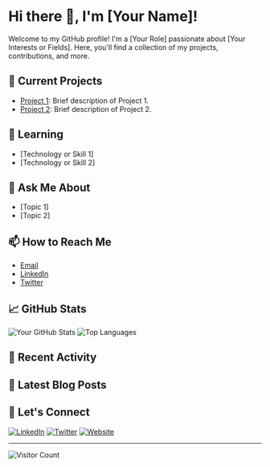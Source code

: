 # Hi there 👋, I'm [Your Name]!

Welcome to my GitHub profile! I'm a [Your Role] passionate about [Your Interests or Fields]. Here, you'll find a collection of my projects, contributions, and more.

## 🔭 Current Projects
- [Project 1](https://github.com/your-username/project1): Brief description of Project 1.
- [Project 2](https://github.com/your-username/project2): Brief description of Project 2.

## 🌱 Learning
- [Technology or Skill 1]
- [Technology or Skill 2]

## 💬 Ask Me About
- [Topic 1]
- [Topic 2]

## 📫 How to Reach Me
- [Email](mailto:your-email@example.com)
- [LinkedIn](https://www.linkedin.com/in/your-profile)
- [Twitter](https://twitter.com/your-username)

## 📈 GitHub Stats
![Your GitHub Stats](https://github-readme-stats.vercel.app/api?username=your-username&show_icons=true&theme=radical)
![Top Languages](https://github-readme-stats.vercel.app/api/top-langs/?username=your-username&layout=compact&theme=radical)

## 📅 Recent Activity
<!--START_SECTION:activity-->
<!--END_SECTION:activity-->

## 📝 Latest Blog Posts
<!-- BLOG-POST-LIST:START -->
<!-- BLOG-POST-LIST:END -->

## 🤝 Let's Connect
[![LinkedIn](https://img.shields.io/badge/LinkedIn-YourName-blue)](https://www.linkedin.com/in/your-profile)
[![Twitter](https://img.shields.io/badge/Twitter-@yourusername-blue)](https://twitter.com/your-username)
[![Website](https://img.shields.io/badge/Website-yourwebsite.com-blue)](https://yourwebsite.com)

---

![Visitor Count](https://visitor-badge.glitch.me/badge?page_id=your-username.your-username)
